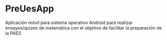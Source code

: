 # PreUesApp
Aplicación móvil para sistema operativo Android para realizar ensayos/quizes de matemática con el objetivo de facilitar la preparación de la PAES
